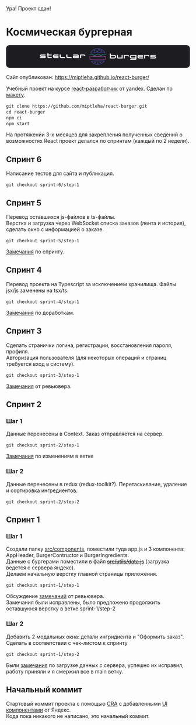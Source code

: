 Ура! Проект сдан!

# Космическая бургерная
![img](logo.svg)

Сайт опубликован: https://miptleha.github.io/react-burger/


Учебный проект на курсе [react-разработчик](https://practicum.yandex.ru/react/) от yandex. Сделан по [макету](https://www.figma.com/file/zFGN2O5xktHl9VmoOieq5E/React-_-Проектные-задачи_external_link?node-id=0%3A1&t=L1Qw4Ncywvdufa0e-0).
```
git clone https://github.com/miptleha/react-burger.git
cd react-burger
npm ci
npm start
```

На протяжении 3-х месяцев для закрепления полученных сведений о возможностях React проект делался по спринтам (каждый по 2 недели).

## Спринт 6
Написание тестов для сайта и публикация.   
```
git checkout sprint-6/step-1
```

## Спринт 5
Перевод оставшихся js-файлов в ts-файлы.   
Верстка и загрузка через WebSocket списка заказов (лента и история), сделать окно с информацией о заказе.
```
git checkout sprint-5/step-1
```
[Замечания](https://github.com/miptleha/react-burger/pull/12) по спринту.

## Спринт 4
Перевод проекта на Typescript за исключением хранилища. Файлы jsx/js заменены на tsx/ts.
```
git checkout sprint-4/step-1
```
[Замечания](https://github.com/miptleha/react-burger/pull/10) по доработкам.

## Спринт 3
Сделать странички логина, регистрации, восстановления пароля, профиля.   
Авторизация пользователя (для некоторых операций и страниц требуется вход в систему).
```
git checkout sprint-3/step-1
```
[Замечания](https://github.com/miptleha/react-burger/pull/9) от ревьювера.

## Спринт 2
### Шаг 1
Данные перенесены в Context. Заказ отправляется на сервер.
```
git checkout sprint-2/step-1
```
[Замечания](https://github.com/miptleha/react-burger/pull/6) по изменениям в ветке
### Шаг 2
Данные перенесены в redux (redux-toolkit?). Перетаскивание, удаление и сортировка ингредиентов.
```
git checkout sprint-2/step-2
```

## Спринт 1
### Шаг 1
Создали папку [src/components](src/components/), поместили туда app.js и 3 компонента: AppHeader, BurgerContructor и BurgerIngredients.   
Данные с бургерами поместили в файл ~~[src/utils/data.js](src/utils/data.js)~~ (загрузка ведется с сервера яндекс).  
Делаем начальную верстку главной страницы приложения.
```
git checkout sprint-1/step-1
```
Обсуждение [замечаний](https://github.com/miptleha/react-burger/pull/1) от ревьювера.   
Замечания были исправлены, было предложено продолжить оставшуюся верстку в ветке sprint-1/step-2
### Шаг 2
Добавить 2 модальных окна: детали ингридиента и "Оформить заказ".   
Сделать в соответствии с чек-листом к спринту
```
git checkout sprint-1/step-2
```
Были [замечания](https://github.com/miptleha/react-burger/pull/4) по загрузке данных с сервера, успешно их исправил, работу приняли и я смержил все в main ветку.

## Начальный коммит
Стартовый коммит проекта с помощью [CRA](https://create-react-app.dev/docs/getting-started) с добавленными [UI компонентами](https://github.com/Yandex-Practicum/react-developer-burger-ui-components) от Яндекс.   
Кода пока никакого не написано, это начальный коммит.

